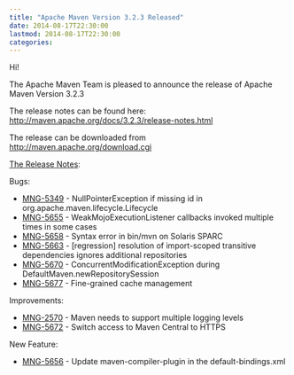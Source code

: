 ```yaml
---
title: "Apache Maven Version 3.2.3 Released"
date: 2014-08-17T22:30:00
lastmod: 2014-08-17T22:30:00
categories:
---
```

Hi!

The Apache Maven Team is pleased to announce the release of 
Apache Maven Version 3.2.3

The release notes can be found here:
http://maven.apache.org/docs/3.2.3/release-notes.html

The release can be downloaded from http://maven.apache.org/download.cgi

<!-- more -->

[The Release Notes](https://jira.codehaus.org/secure/ReleaseNote.jspa?projectId=10500&version=20443):

Bugs:

 * [MNG-5349](https://issues.apache.org/jira/browse/MNG-5349) - NullPointerException if missing id in org.apache.maven.lifecycle.Lifecycle
 * [MNG-5655](https://issues.apache.org/jira/browse/MNG-5655) - WeakMojoExecutionListener callbacks invoked multiple times in some cases
 * [MNG-5658](https://issues.apache.org/jira/browse/MNG-5658) - Syntax error in bin/mvn on Solaris SPARC
 * [MNG-5663](https://issues.apache.org/jira/browse/MNG-5663) - [regression] resolution of import-scoped transitive dependencies ignores additional repositories
 * [MNG-5670](https://issues.apache.org/jira/browse/MNG-5670) - ConcurrentModificationException during DefaultMaven.newRepositorySession
 * [MNG-5677](https://issues.apache.org/jira/browse/MNG-5677) - Fine-grained cache management

Improvements:

 * [MNG-2570](https://issues.apache.org/jira/browse/MNG-2570) - Maven needs to support multiple logging levels
 * [MNG-5672](https://issues.apache.org/jira/browse/MNG-5672) - Switch access to Maven Central to HTTPS

New Feature:

 * [MNG-5656](https://issues.apache.org/jira/browse/MNG-5656) - Update maven-compiler-plugin in the default-bindings.xml
